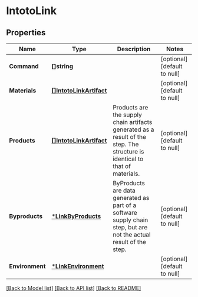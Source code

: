 # IntotoLink

## Properties
Name | Type | Description | Notes
------------ | ------------- | ------------- | -------------
**Command** | **[]string** |  | [optional] [default to null]
**Materials** | [**[]IntotoLinkArtifact**](intotoLinkArtifact.md) |  | [optional] [default to null]
**Products** | [**[]IntotoLinkArtifact**](intotoLinkArtifact.md) | Products are the supply chain artifacts generated as a result of the step. The structure is identical to that of materials. | [optional] [default to null]
**Byproducts** | [***LinkByProducts**](LinkByProducts.md) | ByProducts are data generated as part of a software supply chain step, but are not the actual result of the step. | [optional] [default to null]
**Environment** | [***LinkEnvironment**](LinkEnvironment.md) |  | [optional] [default to null]

[[Back to Model list]](../README.md#documentation-for-models) [[Back to API list]](../README.md#documentation-for-api-endpoints) [[Back to README]](../README.md)


